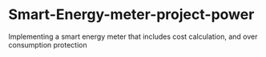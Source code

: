 # Smart-Energy-meter-project-power
Implementing a smart energy meter that includes cost calculation, and over consumption protection
